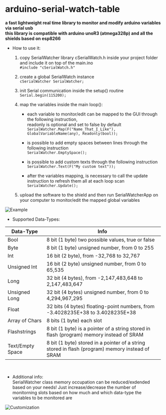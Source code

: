 # arduino-serial-watch-table
**a fast lightweight real time library to monitor and modify arduino variables via serial usb  
this library is compatible with arduino unoR3 (atmega328p) and all the shields based on esp8266**


* How to use it:

  1. copy SerialWatcher library cSerialWatch.h inside your project folder and include it on top of the main.ino  
      `#include "cSerialWatch.h"`

  2. create a global SerialWatch instance  
      `cSerialWatcher SerialWatcher;`

  3. init Serial communication inside the setup() routine  
     `Serial.begin(115200);`
     
  4. map the variables inside the main loop():
     * each variable to monitor/edit can be mapped to the GUI through the following instruction,  
       readonly is optional and set to false by default  
       `SerialWatcher.Map(F("Name_That_I_Like"), GlobalVariableName(any), Readonly(bool));`
       
      * is possible to add empty spaces between lines through the following instruction  
        `SerialWatcher.EmptySpace();`

      * is possible to add custom texts through the following instruction  
        `SerialWatcher.Text(F("My custom text"));`

      * after the variables mapping, is necessary to call the update instruction to refresh them all at each loop scan  
        `SerialWatcher.Update();`

   5. upload the software to the shield and then run SerialWatcherApp on your computer to monitor/edit the mapped global variables  

![Example](https://github.com/lozziboy/arduino-serial-watch-table/blob/main/example.PNG)  


* Supported Data-Types:

Data-Type | Info
------------ | -------------
Bool | 8 bit (1 byte) two possible values, true or false
Byte | 8 bit (1 byte) unsigned number, from 0 to 255          
Int | 16 bit (2 byte), from -32,768 to 32,767
Unsigned Int | 16 bit (2 byte) unsigned number, from 0 to 65,535
Long | 32 bit (4 bytes), from -2,147,483,648 to 2,147,483,647
Unsigned Long | 32 bit (4 bytes) unsigned number, from 0 to 4,294,967,295
Float | 32 bits (4 bytes) floating-point numbers, from -3.4028235E+38 to 3.4028235E+38
Array of Chars | 8 bits (1 byte) each slot
Flashstrings | 8 bit (1 byte) is a pointer of a string stored in flash (program) memory instead of SRAM
Text/Empty Space | 8 bit (1 byte) stored in a pointer of a string stored in flash (program) memory instead of SRAM  
  
<br/>

* Additional info:  
SerialWatcher class memory occupation can be reduced/exdended based on your needs!
Just increase/decrease the number of monitorning slots based on how much and which data-type the variables to be monitored are  

![Customization](https://github.com/lozziboy/arduino-serial-watch-table/blob/main/customization.PNG)  


